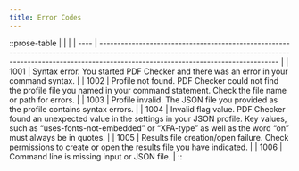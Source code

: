 ```yaml
---
title: Error Codes
---
```


::prose-table
|      |                                                                                                                                                                                                                |
| ---- | -------------------------------------------------------------------------------------------------------------------------------------------------------------------------------------------------------------- |
| 1001 | Syntax error. You started PDF Checker and there was an error in your command syntax.                                                                                                                           |
| 1002 | Profile not found. PDF Checker could not find the profile file you named in your command statement. Check the file name or path for errors.                                                                    |
| 1003 | Profile invalid. The JSON file you provided as the profile contains syntax errors.                                                                                                                             |
| 1004 | Invalid flag value. PDF Checker found an unexpected value in the settings in your JSON profile. Key values, such as “uses-fonts-not-embedded” or “XFA-type” as well as the word “on” must always be in quotes. |
| 1005 | Results file creation/open failure. Check permissions to create or open the results file you have indicated.                                                                                                   |
| 1006 | Command line is missing input or JSON file.                                                                                                                                                                    |
::
